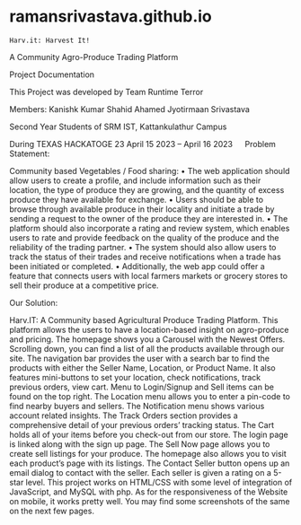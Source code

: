 # ramansrivastava.github.io
    Harv.it: Harvest It!
A Community Agro-Produce Trading Platform

Project Documentation

This Project was developed by
Team Runtime Terror

Members:
Kanishk Kumar
Shahid Ahamed
Jyotirmaan Srivastava

Second Year Students of
SRM IST, Kattankulathur Campus

During
TEXAS HACKATOGE 23
April 15 2023 – April 16 2023
 
Problem Statement:

Community based Vegetables / Food sharing:
•	The web application should allow users to create a profile, and include information such as their location, the type of produce they are growing, and the quantity of excess produce they have available for exchange.
•	Users should be able to browse through available produce in their locality and initiate a trade by sending a request to the owner of the produce they are interested in. 
•	The platform should also incorporate a rating and review system, which enables users to rate and provide feedback on the quality of the produce and the reliability of the trading partner. 
•	The system should also allow users to track the status of their trades and receive notifications when a trade has been initiated or completed. 
•	Additionally, the web app could offer a feature that connects users with local farmers markets or grocery stores to sell their produce at a competitive price.
 

Our Solution:

Harv.IT: A Community based Agricultural Produce Trading Platform. This platform allows the users to have a location-based insight on agro-produce and pricing.
The homepage shows you a Carousel with the Newest Offers. Scrolling down, you can find a list of all the products available through our site.
The navigation bar provides the user with a search bar to find the products with either the Seller Name, Location, or Product Name. It also features mini-buttons to set your location, check notifications, track previous orders, view cart. Menu to Login/Signup and Sell items can be found on the top right.
The Location menu allows you to enter a pin-code to find nearby buyers and sellers.
The Notification menu shows various account related insights.
The Track Orders section provides a comprehensive detail of your previous orders’ tracking status.
The Cart holds all of your items before you check-out from our store.
The login page is linked along with the sign up page.
The Sell Now page allows you to create sell listings for your produce.
The homepage also allows you to visit each product’s page with its listings.
The Contact Seller button opens up an email dialog to contact with the seller.
Each seller is given a rating on a 5-star level.
This project works on HTML/CSS with some level of integration of JavaScript, and MySQL with php.
As for the responsiveness of the Website on mobile, it works pretty well. You may find some screenshots of the same on the next few pages.        
